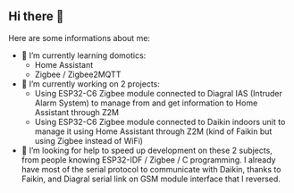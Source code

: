 ## Hi there 👋

Here are some informations about me:

- 🌱 I’m currently learning domotics:
  - Home Assistant
  - Zigbee / Zigbee2MQTT
- 🔭 I’m currently working on 2 projects:
  - Using ESP32-C6 Zigbee module connected to Diagral IAS (Intruder Alarm System) to manage from and get information to Home Assistant through Z2M
  - Using ESP32-C6 Zigbee module connected to Daikin indoors unit to manage it using Home Assistant through Z2M (kind of Faikin but using Zigbee instead of WiFi)
- 🤔 I’m looking for help to speed up development on these 2 subjects, from people knowing ESP32-IDF / Zigbee / C programming. I already have most of the serial protocol to communicate with Daikin, thanks to Faikin, and Diagral serial link on GSM module interface that I reversed.

<!--
**nicolas5000/nicolas5000** is a ✨ _special_ ✨ repository because its `README.md` (this file) appears on my GitHub profile.
- 👯 I’m looking to collaborate on ...
- 💬 Ask me about ...
- 📫 How to reach me: ...
- 😄 Pronouns: ...
- ⚡ Fun fact: ...
-->
